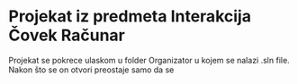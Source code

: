 # Projekat iz predmeta Interakcija Čovek Računar

Projekat se pokrece ulaskom u folder Organizator u kojem se nalazi .sln file. Nakon što se on otvori preostaje samo da se
